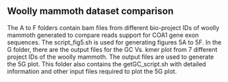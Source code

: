 ## Woolly mammoth dataset comparison
The A to F folders contain bam files from different bio-project IDs of woolly mammoth generated to compare reads support for COA1 gene exon sequences. The script_fig5.sh is used for generating figures 5A to 5F. In the G folder, there are the output files for the GC Vs. kmer plot from 7 different project IDs of the woolly mammoth. The output files are used to generate the 5G plot. This folder also contains the getGC_script.sh with detailed information and other input files required to plot the 5G plot.
